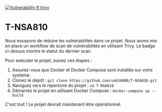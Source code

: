 [![Vulnerability ft trivy](https://github.com/seb34000/T-NSA810/actions/workflows/Vulnerability-scan.yaml/badge.svg)](https://github.com/seb34000/T-NSA810/actions/workflows/Vulnerability-scan.yaml)

# T-NSA810

Nous essayons de réduire les vulnérabilités dans ce projet. Nous avons mis en place un workflow de scan de vulnérabilités en utilisant Trivy. Le badge ci-dessus montre le statut du dernier scan.

Pour exécuter le projet, suivez ces étapes :
1. Assurez-vous que Docker et Docker Compose sont installés sur votre système.
2. Clonez le dépôt : `git clone https://github.com/seb34000/T-NSA810.git`
3. Naviguez vers le répertoire du projet : `cd T-NSA810`
4. Démarrez le projet en utilisant Docker Compose : `docker-compose up --build`

C'est tout ! Le projet devrait maintenant être opérationnel.